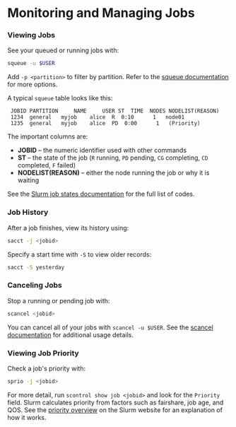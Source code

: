 # Monitoring and Managing Jobs

### Viewing Jobs

See your queued or running jobs with:

```bash
squeue -u $USER
```
Add `-p <partition>` to filter by partition. Refer to the
[squeue documentation](https://slurm.schedmd.com/squeue.html) for more
options.

A typical `squeue` table looks like this:

```
 JOBID PARTITION     NAME     USER ST  TIME  NODES NODELIST(REASON)
 1234  general   myjob    alice  R  0:10      1   node01
 1235  general   myjob    alice  PD  0:00      1   (Priority)
```

The important columns are:

- **JOBID** – the numeric identifier used with other commands
- **ST** – the state of the job (`R` running, `PD` pending, `CG` completing, `CD` completed, `F` failed)
- **NODELIST(REASON)** – either the node running the job or why it is waiting

See the [Slurm job states documentation](https://slurm.schedmd.com/squeue.html#SECTION_JOB-STATES) for the full list of codes.

### Job History

After a job finishes, view its history using:

```bash
sacct -j <jobid>
```
Specify a start time with `-S` to view older records:

```bash
sacct -S yesterday
```

### Canceling Jobs

Stop a running or pending job with:

```bash
scancel <jobid>
```
You can cancel all of your jobs with `scancel -u $USER`. See the
[scancel documentation](https://slurm.schedmd.com/scancel.html) for
additional usage details.

### Viewing Job Priority

Check a job's priority with:

```bash
sprio -j <jobid>
```
For more detail, run `scontrol show job <jobid>` and look for the `Priority` field.
Slurm calculates priority from factors such as fairshare, job age, and QOS.
See the [priority overview](https://slurm.schedmd.com/job_prio.html) on the Slurm website for an explanation of how it works.
